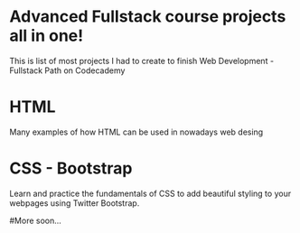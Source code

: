 # Advanced Fullstack course projects all in one!
This is list of most projects I had to create to finish Web Development - Fullstack Path on Codecademy
# HTML
Many examples of how HTML can be used in nowadays web desing
# CSS - Bootstrap
Learn and practice the fundamentals of CSS to add beautiful styling to your webpages using Twitter Bootstrap.

#More soon...
